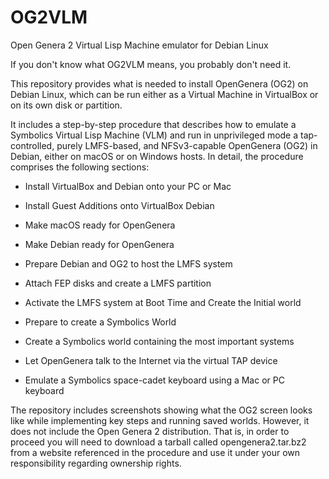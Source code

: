 # OG2VLM
Open Genera 2 Virtual Lisp Machine emulator for Debian Linux

If you don't know what OG2VLM means, you probably don't need it.

This repository provides what is needed to install OpenGenera (OG2) on Debian Linux, which can be run either as a Virtual Machine in VirtualBox or on its own disk or partition.

It includes a step-by-step procedure that describes how to emulate a Symbolics Virtual Lisp Machine (VLM) and run in unprivileged mode a tap-controlled, purely LMFS-based, and NFSv3-capable OpenGenera (OG2) in Debian, either on macOS or on Windows hosts. In detail, the procedure comprises the following sections:

- Install VirtualBox and Debian onto your PC or Mac

- Install Guest Additions onto VirtualBox Debian

- Make macOS ready for OpenGenera

- Make Debian ready for OpenGenera

- Prepare Debian and OG2 to host the LMFS system

- Attach FEP disks and create a LMFS partition

- Activate the LMFS system at Boot Time and Create the Initial world

- Prepare to create a Symbolics World

- Create a Symbolics world containing the most important systems

- Let OpenGenera talk to the Internet via the virtual TAP device

- Emulate a Symbolics space-cadet keyboard using a Mac or PC keyboard

The repository includes screenshots showing what the OG2 screen looks like while implementing key steps and running saved worlds. However, it does not include the Open Genera 2 distribution. That is, in order to proceed you will need to download a tarball called opengenera2.tar.bz2 from a website referenced in the procedure and use it under your own responsibility regarding ownership rights.
